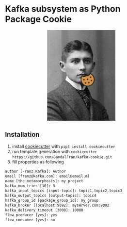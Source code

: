 # Kafka subsystem as Python Package Cookie

<div align="center">
  <img src="https://github.com/GandalFran/kafka-cookie/blob/main/logo.png" height="300px" hspace="20">
</div>

## Installation
1. install [cookiecutter](https://github.com/cookiecutter/cookiecutter) with `pip3 install cookiecutter`
2. run template generation with `cookiecutter https://github.com/GandalFran/kafka-cookie.git`
3. fill properties as following
```
author [Franz Kafka]: Author
email [franz@kafka.com]: email@email.ml
name [the_metamorphosis]: my_project
kafka_num_tries [10]: 3
kafka_input_topics [input-topic]: topic1,topic2,topic3
kafka_output_topics [output-topic]: topic4
kafka_group_id [package_group_id]: my_group
kafka_broker [localhost:9092]: myserver.com:9092
kafka_delivery_timeout [3000]: 10000
flow_producer [yes]: yes
flow_consumer [yes]: no
```
